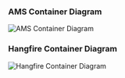 ### AMS Container Diagram

![AMS Container Diagram](embed:AMSContainerDiagram)

### Hangfire Container Diagram

![Hangfire Container Diagram](embed:HangfireContainerDiagram)
